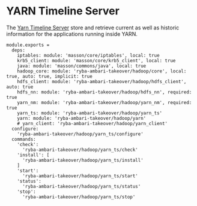 
# YARN Timeline Server

The [Yarn Timeline Server][ts] store and retrieve current as well as historic
information for the applications running inside YARN.

    module.exports =
      deps:
        iptables: module: 'masson/core/iptables', local: true
        krb5_client: module: 'masson/core/krb5_client', local: true
        java: module: 'masson/commons/java', local: true
        hadoop_core: module: 'ryba-ambari-takeover/hadoop/core', local: true, auto: true, implicit: true
        hdfs_client: module: 'ryba-ambari-takeover/hadoop/hdfs_client', auto: true
        hdfs_nn: module: 'ryba-ambari-takeover/hadoop/hdfs_nn', required: true
        yarn_nm: module: 'ryba-ambari-takeover/hadoop/yarn_nm', required: true
        yarn_ts: module: 'ryba-ambari-takeover/hadoop/yarn_ts'
        yarn: module: 'ryba-ambari-takeover/hadoop/yarn'
        # yarn_client: 'ryba-ambari-takeover/hadoop/yarn_client'
      configure:
        'ryba-ambari-takeover/hadoop/yarn_ts/configure'
      commands:
        'check':
          'ryba-ambari-takeover/hadoop/yarn_ts/check'
        'install': [
          'ryba-ambari-takeover/hadoop/yarn_ts/install'
        ]
        'start':
          'ryba-ambari-takeover/hadoop/yarn_ts/start'
        'status':
          'ryba-ambari-takeover/hadoop/yarn_ts/status'
        'stop':
          'ryba-ambari-takeover/hadoop/yarn_ts/stop'

[ts]: http://hadoop.apache.org/docs/current/hadoop-yarn/hadoop-yarn-site/TimelineServer.html
